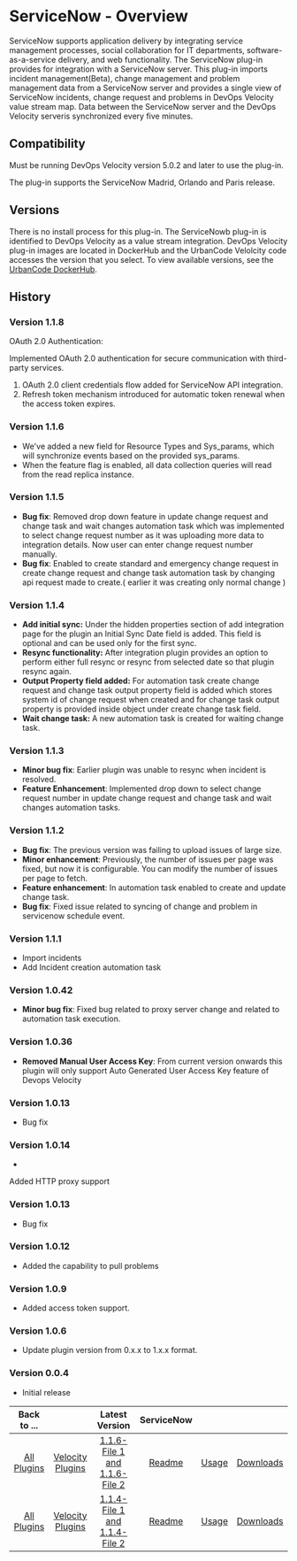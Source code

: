 
# ServiceNow - Overview

ServiceNow supports application delivery by integrating service management processes, social collaboration for IT departments, software-as-a-service delivery, and web functionality. The ServiceNow plug-in provides for integration with a ServiceNow server. This plug-in imports incident management(Beta), change management and problem management data from a ServiceNow server and provides a single view of ServiceNow incidents, change request and problems in DevOps Velocity value stream map. Data between the ServiceNow server and the DevOps Velocity serveris synchronized every five minutes.

## Compatibility

Must be running DevOps Velocity version 5.0.2 and later to use the plug-in.

The plug-in supports the ServiceNow Madrid, Orlando and Paris release.

## Versions

There is no install process for this plug-in. The ServiceNowb plug-in is identified to DevOps Velocity as a value stream integration. DevOps Velocity plug-in images are located in DockerHub and the UrbanCode Velolcity code accesses the version that you select. To view available versions, see the [UrbanCode DockerHub](https://hub.docker.com/r/urbancode/ucv-ext-servicenow/tags).

## History

### Version 1.1.8

OAuth 2.0 Authentication: 

Implemented OAuth 2.0 authentication for secure communication with third-party services.

1. OAuth 2.0 client credentials flow added for ServiceNow API integration.
2. Refresh token mechanism introduced for automatic token renewal when the access token expires.

### Version 1.1.6

* We've added a new field for Resource Types and Sys_params, which will synchronize events based on the provided sys_params.
* When the feature flag is enabled, all data collection queries will read from the read replica instance.

### Version 1.1.5

* **Bug fix**: Removed drop down feature in update change request and change task and wait changes automation task which was implemented to select change request number as it was uploading more data to integration details. Now user can enter change request number manually.
* **Bug fix**: Enabled to create standard and emergency change request in create change request and change task automation task by changing api request made to create.( earlier it was creating only normal change )

### Version 1.1.4

* **Add initial sync:** Under the hidden properties section of add integration page for the plugin an Initial Sync Date field is added. This field is optional and can be used only for the first sync.
* **Resync functionality:** After integration plugin provides an option to perform either full resync or resync from selected date so that plugin resync again.
* **Output Property field added:** For automation task create change request and change task output property field is added which stores system id of change request when created and for change task output property is provided inside object under create change task field.
* **Wait change task:** A new automation task is created for waiting change task.

### Version 1.1.3

* **Minor bug fix**: Earlier plugin was unable to resync when incident is resolved.
* **Feature Enhancement**: Implemented drop down to select change request number in update change request and change task and wait changes automation tasks.

### Version 1.1.2

* **Bug fix**: The previous version was failing to upload issues of large size.
* **Minor enhancement**: Previously, the number of issues per page was fixed, but now it is configurable. You can modify the number of issues per page to fetch.
* **Feature enhancement**: In automation task enabled to create and update change task.
* **Bug fix**: Fixed issue related to syncing of change and problem in servicenow schedule event.

### Version 1.1.1

* Import incidents
* Add Incident creation automation task

### Version 1.0.42

* **Minor bug fix**: Fixed bug related to proxy server change and related to automation task execution.
### Version 1.0.36

* **Removed Manual User Access Key**: From current version onwards this plugin will only support Auto Generated User Access Key feature of Devops Velocity
### Version 1.0.13

* Bug fix

### Version 1.0.14

*
Added HTTP proxy support

### Version 1.0.13

* Bug fix

### Version 1.0.12

* Added the capability to pull problems

### Version 1.0.9

* Added access token support.

### Version 1.0.6

* Update plugin version from 0.x.x to 1.x.x format.

### Version 0.0.4

* Initial release


|Back to ...||Latest Version|ServiceNow |||
| :---: | :---: | :---: | :---: | :---: | :---: |
|[All Plugins](../../index.md)|[Velocity Plugins](../README.md)|[1.1.6-File 1 ](https://raw.githubusercontent.com/UrbanCode/IBM-UCV-PLUGINS/main/files/ucv-ext-servicenow/ucv-ext-servicenow%3A1.1.6.tar.7z.001)[and 1.1.6-File 2](https://raw.githubusercontent.com/UrbanCode/IBM-UCV-PLUGINS/main/files/ucv-ext-servicenow/ucv-ext-servicenow%3A1.1.6.tar.7z.002)|[Readme](README.md)|[Usage](usage.md)|[Downloads](downloads.md)|
|[All Plugins](../../index.md)|[Velocity Plugins](../README.md)|[1.1.4-File 1 ](https://raw.githubusercontent.com/UrbanCode/IBM-UCV-PLUGINS/main/files/ucv-ext-servicenow/ucv-ext-servicenow%3A1.1.4.tar.7z.001)[and 1.1.4-File 2](https://raw.githubusercontent.com/UrbanCode/IBM-UCV-PLUGINS/main/files/ucv-ext-servicenow/ucv-ext-servicenow%3A1.1.4.tar.7z.002)|[Readme](README.md)|[Usage](usage.md)|[Downloads](downloads.md)|